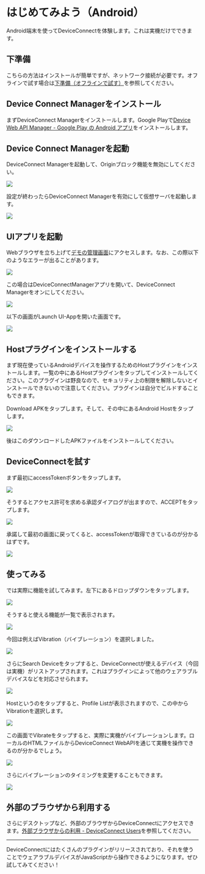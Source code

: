 # はじめてみよう（Android）

Android端末を使ってDeviceConnectを体験します。これは実機だけでできます。

## 下準備

こちらの方法はインストールが簡単ですが、ネットワーク接続が必要です。オフラインで試す場合は[下準備（オフラインで試す）](/android/offline)を参照してください。

## Device Connect Managerをインストール

まずDeviceConnect Managerをインストールします。Google Playで[Device Web API Manager - Google Play の Android アプリ](https://play.google.com/store/apps/details?id=org.deviceconnect.android.manager&hl=ja)をインストールします。

## Device Connect Managerを起動

DeviceConnect Managerを起動して、Originブロック機能を無効にしてください。

![](/images/android/getting-started-1.png)

設定が終わったらDeviceConnect Managerを有効にして仮想サーバを起動します。

![](/images/android/deviceconnect-android-20.png)

## UIアプリを起動

Webブラウザを立ち上げて[デモの管理画面](http://deviceconnectusers.github.io/manager/)にアクセスします。なお、この際以下のようなエラーが出ることがあります。

![](/images/android/deviceconnect-android-21.png)

この場合はDeviceConnectManagerアプリを開いて、DeviceConnect Managerをオンにしてください。

![](/images/android/deviceconnect-android-20.png)

以下の画面がLaunch UI-Appを開いた画面です。

![](/images/android/getting-started-2.png)

## Hostプラグインをインストールする

まず現在使っているAndroidデバイスを操作するためのHostプラグインをインストールします。一覧の中にあるHostプラグインをタップしてインストールしてください。このプラグインは野良なので、セキュリティ上の制限を解除しないとインストールできないので注意してください。プラグインは自分でビルドすることもできます。

Download APKをタップします。そして、その中にあるAndroid Hostをタップします。

![](/images/android/getting-started-3.png)

後はこのダウンロードしたAPKファイルをインストールしてください。

## DeviceConnectを試す

まず最初にaccessTokenボタンをタップします。

![](/images/android/deviceconnect-android-18-2.png)

そうするとアクセス許可を求める承認ダイアログが出ますので、ACCEPTをタップします。

![](/images/android/deviceconnect-android-16.png)

承諾して最初の画面に戻ってくると、accessTokenが取得できているのが分かるはずです。

![](/images/android/deviceconnect-android-15.png)

## 使ってみる

では実際に機能を試してみます。左下にあるドロップダウンをタップします。

![](/images/android/deviceconnect-android-18-3.png)

そうすると使える機能が一覧で表示されます。

![](/images/android/deviceconnect-android-14.png)

今回は例えばVibration（バイブレーション）を選択しました。

![](/images/android/deviceconnect-android-13.png)

さらにSearch Deviceをタップすると、DeviceConnectが使えるデバイス（今回は実機）がリストアップされます。これはプラグインによって他のウェアラブルデバイスなどを対応させられます。

![](/images/android/deviceconnect-android-12.png)

Hostというのをタップすると、Profile Listが表示されますので、この中からVibrationを選択します。

![](/images/android/deviceconnect-android-11.png)

この画面でVibrateをタップすると、実際に実機がバイブレーションします。ローカルのHTMLファイルからDeviceConnect WebAPIを通じて実機を操作できるのが分かるでしょう。

![](/images/android/deviceconnect-android-10.png)

さらにバイブレーションのタイミングを変更することもできます。

![](/images/android/deviceconnect-android-9.png)

## 外部のブラウザから利用する

さらにデスクトップなど、外部のブラウザからDeviceConnectにアクセスできます。[外部ブラウザからの利用 - DeviceConnect Users](/android/external/)を参照してください。

----

DeviceConnectにはたくさんのプラグインがリリースされており、それを使うことでウェアラブルデバイスがJavaScriptから操作できるようになります。ぜひ試してみてください！

